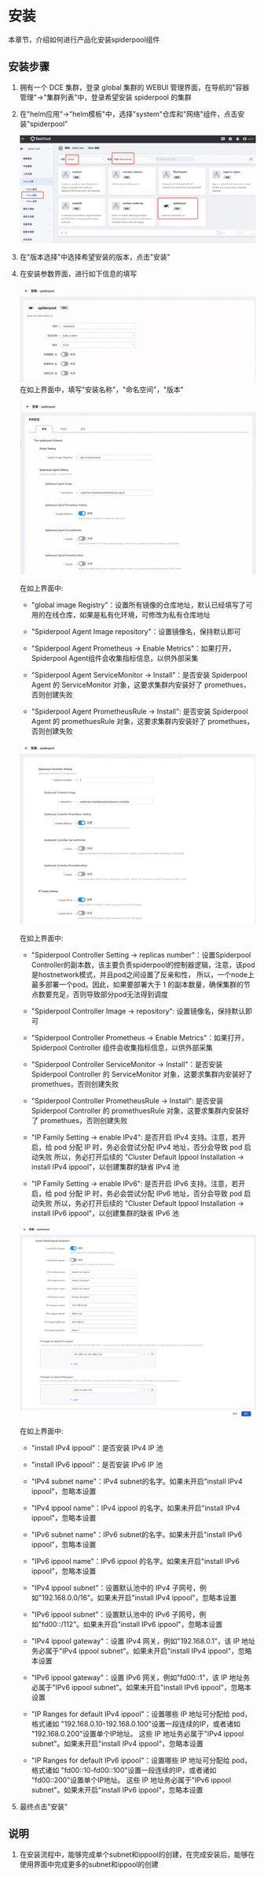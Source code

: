 # 安装

本章节，介绍如何进行产品化安装spiderpool组件

## 安装步骤

1. 拥有一个 DCE 集群，登录 global 集群的 WEBUI 管理界面，在导航的"容器管理"->"集群列表"中，登录希望安装 spiderpool 的集群


2. 在"helm应用"->"helm模板"中，选择"system"仓库和"网络"组件，点击安装"spiderpool"

    ![spiderpool helm](../../images/spiderpool-helm.png)


3. 在"版本选择"中选择希望安装的版本，点击"安装"


4. 在安装参数界面，进行如下信息的填写

    ![spiderpool instal1](../../images/spiderpool-install1.png)
    在如上界面中，填写"安装名称"，"命名空间"，"版本"

    ![spiderpool instal2](../../images/spiderpool-install2.png)

    在如上界面中:

    * "global image Registry"：设置所有镜像的仓库地址，默认已经填写了可用的在线仓库，如果是私有化环境，可修改为私有仓库地址

    * "Spiderpool Agent Image repository"：设置镜像名，保持默认即可

    * "Spiderpool Agent Prometheus -> Enable Metrics"：如果打开，Spiderpool Agent组件会收集指标信息，以供外部采集

    * "Spiderpool Agent ServiceMonitor -> Install"：是否安装 Spiderpool Agent 的 ServiceMonitor 对象，这要求集群内安装好了 promethues，否则创建失败

    * "Spiderpool Agent PrometheusRule -> Install": 是否安装 Spiderpool Agent 的 promethuesRule 对象，这要求集群内安装好了 promethues，否则创建失败

    ![spiderpool instal3](../../images/spiderpool-install3.png)

    在如上界面中:
  
    * "Spiderpool Controller Setting -> replicas number"：设置Spiderpool Controller的副本数，该主要负责spiderpool的控制器逻辑，注意，该pod是hostnetwork模式，并且pod之间设置了反亲和性，
    所以，一个node上最多部署一个pod。因此，如果要部署大于 1 的副本数量，确保集群的节点数要充足，否则导致部分pod无法得到调度

    * "Spiderpool Controller Image -> repository": 设置镜像名，保持默认即可

    * "Spiderpool Controller Prometheus -> Enable Metrics"：如果打开，Spiderpool Controller 组件会收集指标信息，以供外部采集

    * "Spiderpool Controller ServiceMonitor -> Install"：是否安装 Spiderpool Controller 的 ServiceMonitor 对象，这要求集群内安装好了 promethues，否则创建失败

    * "Spiderpool Controller PrometheusRule -> Install": 是否安装 Spiderpool Controller 的 promethuesRule 对象，这要求集群内安装好了 promethues，否则创建失败

    * "IP Family Setting -> enable IPv4": 是否开启 IPv4 支持。注意，若开启，给 pod 分配 IP 时，务必会尝试分配 IPv4 地址，否分会导致 pod 启动失败
    所以，务必打开后续的 "Cluster Default Ippool Installation -> install IPv4 ippool"，以创建集群的缺省 IPv4 池

    * "IP Family Setting -> enable IPv6": 是否开启 IPv6 支持。注意，若开启，给 pod 分配 IP 时，务必会尝试分配 IPv6 地址，否分会导致 pod 启动失败
     所以，务必打开后续的 "Cluster Default Ippool Installation -> install IPv6 ippool"，以创建集群的缺省 IPv6 池

    ![spiderpool instal4](../../images/spiderpool-install4.png)

    在如上界面中:

    * "install IPv4 ippool"：是否安装 IPv4 IP 池

    * "install IPv6 ippool"：是否安装 IPv6 IP 池

    * "IPv4 subnet name"：IPv4 subnet的名字。如果未开启"install IPv4 ippool"，忽略本设置
    
    * "IPv4 ippool name"：IPv4 ippool 的名字。如果未开启"install IPv4 ippool"，忽略本设置
    
    * "IPv6 subnet name"：IPv6 subnet的名字。如果未开启"install IPv6 ippool"，忽略本设置
    
    * "IPv6 ippool name"：IPv6 ippool 的名字。如果未开启"install IPv6 ippool"，忽略本设置
    
    * "IPv4 ippool subnet"：设置默认池中的 IPv4 子网号，例如"192.168.0.0/16"。如果未开启"install IPv4 ippool"，忽略本设置

    * "IPv6 ippool subnet"：设置默认池中的 IPv6 子网号，例如"fd00::/112"。如果未开启"install IPv6 ippool"，忽略本设置

    * "IPv4 ippool gateway"：设置 IPv4 网关，例如"192.168.0.1"，该 IP 地址务必属于"IPv4 ippool subnet"。如果未开启"install IPv4 ippool"，忽略本设置

    * "IPv6 ippool gateway"：设置 IPv6 网关，例如"fd00::1"，该 IP 地址务必属于"IPv6 ippool subnet"。如果未开启"install IPv6 ippool"，忽略本设置

    * "IP Ranges for default IPv4 ippool"：设置哪些 IP 地址可分配给 pod，格式诸如 "192.168.0.10-192.168.0.100"设置一段连续的IP，或者诸如 "192.168.0.200"设置单个IP地址。
      这些 IP 地址务必属于"IPv4 ippool subnet"。如果未开启"install IPv4 ippool"，忽略本设置

    * "IP Ranges for default IPv6 ippool"：设置哪些 IP 地址可分配给 pod，格式诸如 "fd00::10-fd00::100"设置一段连续的IP，或者诸如 "fd00::200"设置单个IP地址。
     这些 IP 地址务必属于"IPv6 ippool subnet"。如果未开启"install IPv6 ippool"，忽略本设置


5. 最终点击"安装"


## 说明

1. 在安装流程中，能够完成单个subnet和ippool的创建，在完成安装后，能够在使用界面中完成更多的subnet和ippool的创建
